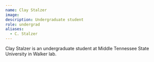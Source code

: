 ```yaml
---
name: Clay Stalzer
image: 
description: Undergraduate student
role: undergrad
aliases:
  - C. Stalzer
---
```


Clay Stalzer is an undergraduate student at Middle Tennessee State University in Walker lab.
